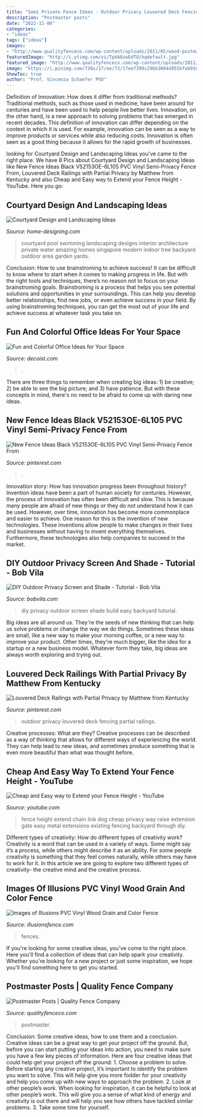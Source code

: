 ```yaml
---
title: "Semi Private Fence Ideas - Outdoor Privacy Louvered Deck Fencing Partial Railings"
description: "Postmaster posts"
date: "2022-11-06"
categories:
- "ideas"
tags: ["ideas"]
images:
- "http://www.qualityfenceco.com/wp-content/uploads/2011/05/wood-postmaster-15.jpg"
featuredImage: "http://i.ytimg.com/vi/TpkA8zwEdTU/hqdefault.jpg"
featured_image: "http://www.qualityfenceco.com/wp-content/uploads/2011/05/wood-postmaster-15.jpg"
image: "https://i.pinimg.com/736x/17/ee/73/17ee7399c29bb3084d955bfeb93dbf09--outdoor-railing-outdoor-fencing.jpg"
ShowToc: true
author: "Prof. Vincenza Schaefer PhD"
---
```



Definition of Innovation: How does it differ from traditional methods?
Traditional methods, such as those used in medicine, have been around for centuries and have been used to help people live better lives. Innovation, on the other hand, is a new approach to solving problems that has emerged in recent decades. This definition of innovation can differ depending on the context in which it is used. For example, innovation can be seen as a way to improve products or services while also reducing costs. Innovation is often seen as a good thing because it allows for the rapid growth of businesses.

	

		
looking for Courtyard Design and Landscaping Ideas you've came to the right place. We have 8 Pics about Courtyard Design and Landscaping Ideas like New Fence Ideas Black V52153OE-6L105 PVC Vinyl Semi-Privacy Fence From, Louvered Deck Railings with Partial Privacy by Matthew from Kentucky and also Cheap and Easy way to Extend your Fence Height - YouTube. Here you go:
		
    
## Courtyard Design And Landscaping Ideas

<img loading=lazy src="http://cdn.home-designing.com/wp-content/uploads/2010/10/Amazing-Courtyard-design-with-swimming-pool.jpg" onerror="this.onerror=null;this.src='https://tse4.mm.bing.net/th?id=OIP.GrQKI-33KH5NIogFFzPaVwHaJ3&amp;pid=15.1';" alt="Courtyard Design and Landscaping Ideas">

_Source: home-designing.com_

>courtyard pool swimming landscaping designs interior architecture private water amazing homes singapore modern indoor tree backyard outdoor area garden yards. 

	

Conclusion: How to use brainstroming to achieve success!
It can be difficult to know where to start when it comes to making progress in life. But with the right tools and techniques, there’s no reason not to focus on your brainstroming goals. Brainstroming is a process that helps you see potential solutions and opportunities in your surroundings. This can help you develop better relationships, find new jobs, or even achieve success in your field. By using brainstroming techniques, you can get the most out of your life and achieve success at whatever task you take on.

    
## Fun And Colorful Office Ideas For Your Space

<img loading=lazy src="https://cdn.decoist.com/wp-content/uploads/2011/08/Fun-and-colorful-office-ideas7.jpg" onerror="this.onerror=null;this.src='https://tse4.mm.bing.net/th?id=OIP.y4PouLNSfvMJb_aKAO6DoQHaE7&amp;pid=15.1';" alt="Fun and Colorful Office Ideas for Your Space">

_Source: decoist.com_

>. 

	

There are three things to remember when creating big ideas: 1) be creative; 2) be able to see the big picture; and 3) have patience. But with these concepts in mind, there's no need to be afraid to come up with daring new ideas.

    
## New Fence Ideas Black V52153OE-6L105 PVC Vinyl Semi-Privacy Fence From

<img loading=lazy src="https://i.pinimg.com/736x/e3/76/3e/e3763e9e0eb07c5de5ba04f5e50bf52d.jpg" onerror="this.onerror=null;this.src='https://tse4.mm.bing.net/th?id=OIP.GhSl0bOfVuiJ5SJGOtqgTAHaLI&amp;pid=15.1';" alt="New Fence Ideas Black V52153OE-6L105 PVC Vinyl Semi-Privacy Fence From">

_Source: pinterest.com_

>. 

	

Innovation story: How has innovation progress been throughout history?
Invention ideas have been a part of human society for centuries. However, the process of innovation has often been difficult and slow. This is because many people are afraid of new things or they do not understand how it can be used. However, over time, innovation has become more commonplace and easier to achieve. One reason for this is the invention of new technologies. These inventions allow people to make changes in their lives and businesses without having to invent everything themselves. Furthermore, these technologies also help companies to succeed in the market.

    
## DIY Outdoor Privacy Screen And Shade - Tutorial - Bob Vila

<img loading=lazy src="https://s3-production.bobvila.com/articles/wp-content/uploads/2016/08/DIYPrivacyScreen_VerticalComplete.jpg" onerror="this.onerror=null;this.src='https://tse1.mm.bing.net/th?id=OIP.pX1wP2xw_xbaGPttr7EB7wHaJ6&amp;pid=15.1';" alt="DIY Outdoor Privacy Screen and Shade - Tutorial - Bob Vila">

_Source: bobvila.com_

>diy privacy outdoor screen shade build easy backyard tutorial. 

	

Big ideas are all around us. They're the seeds of new thinking that can help us solve problems or change the way we do things. Sometimes these ideas are small, like a new way to make your morning coffee, or a new way to improve your product. Other times, they're much bigger, like the idea for a startup or a new business model. Whatever form they take, big ideas are always worth exploring and trying out.

    
## Louvered Deck Railings With Partial Privacy By Matthew From Kentucky

<img loading=lazy src="https://i.pinimg.com/736x/17/ee/73/17ee7399c29bb3084d955bfeb93dbf09--outdoor-railing-outdoor-fencing.jpg" onerror="this.onerror=null;this.src='https://tse1.mm.bing.net/th?id=OIP.OxIZWd6Mcu1KItNnS5yUUgHaJ3&amp;pid=15.1';" alt="Louvered Deck Railings with Partial Privacy by Matthew from Kentucky">

_Source: pinterest.com_

>outdoor privacy louvered deck fencing partial railings. 

	

Creative processes: What are they?
Creative processes can be described as a way of thinking that allows for different ways of experiencing the world. They can help lead to new ideas, and sometimes produce something that is even more beautiful than what was thought before.

    
## Cheap And Easy Way To Extend Your Fence Height - YouTube

<img loading=lazy src="http://i.ytimg.com/vi/TpkA8zwEdTU/hqdefault.jpg" onerror="this.onerror=null;this.src='https://tse4.mm.bing.net/th?id=OIP.xV-5gfU_6by6HkfgEcxuGQHaFj&amp;pid=15.1';" alt="Cheap and Easy way to Extend your Fence Height - YouTube">

_Source: youtube.com_

>fence height extend chain link dog cheap privacy way raise extension gate easy metal extensions existing fencing backyard through diy. 

	

Different types of creativity: How do different types of creativity work?
Creativity is a word that can be used in a variety of ways. Some might say it’s a process, while others might describe it as an ability. For some people creativity is something that they feel comes naturally, while others may have to work for it. In this article we are going to explore two different types of creativity- the creative mind and the creative process.

    
## Images Of Illusions PVC Vinyl Wood Grain And Color Fence

<img loading=lazy src="https://illusionsfence.com/wp-content/uploads/2014/10/illusions-pvc-vinyl-fence-board-on-board-panels.jpg" onerror="this.onerror=null;this.src='https://tse4.mm.bing.net/th?id=OIP.lZSulugGRduTXvjUIV1udAHaLX&amp;pid=15.1';" alt="Images of Illusions PVC Vinyl Wood Grain and Color Fence">

_Source: illusionsfence.com_

>fences. 

	

If you're looking for some creative ideas, you've come to the right place. Here you'll find a collection of ideas that can help spark your creativity. Whether you're looking for a new project or just some inspiration, we hope you'll find something here to get you started.

    
## Postmaster Posts | Quality Fence Company

<img loading=lazy src="http://www.qualityfenceco.com/wp-content/uploads/2011/05/wood-postmaster-15.jpg" onerror="this.onerror=null;this.src='https://tse4.mm.bing.net/th?id=OIP.TIVluL2kCXq-WKwbUYOazAHaFj&amp;pid=15.1';" alt="Postmaster Posts | Quality Fence Company">

_Source: qualityfenceco.com_

>postmaster. 

	

Conclusion: Some creative ideas, how to use them and a conclusion.
Creative ideas can be a great way to get your project off the ground. But, before you can start putting your ideas into action, you need to make sure you have a few key pieces of information. Here are four creative ideas that could help get your project off the ground: 1. Choose a problem to solve. Before starting any creative project, it’s important to identify the problem you want to solve. This will help give you more fodder for your creativity and help you come up with new ways to approach the problem. 2. Look at other people’s work. When looking for inspiration, it can be helpful to look at other people’s work. This will give you a sense of what kind of energy and creativity is out there and will help you see how others have tackled similar problems. 3. Take some time for yourself.

